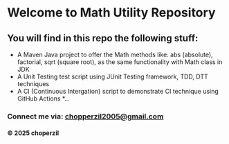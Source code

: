 # Welcome to Math Utility Repository

## You will find in this repo the following stuff:

* A Maven Java project to offer the Math methods like: abs (absolute), factorial, sqrt (square root), as the same functionality with Math class in JDK
* A Unit Testing test script using JUnit Testing framework, TDD, DTT techniques
* A CI (Continuous Intergation) script to demonstrate CI technique using GitHub Actions
*...

### Connect me via: chopperzil2005@gmail.com

#### &#169; 2025 choperzil